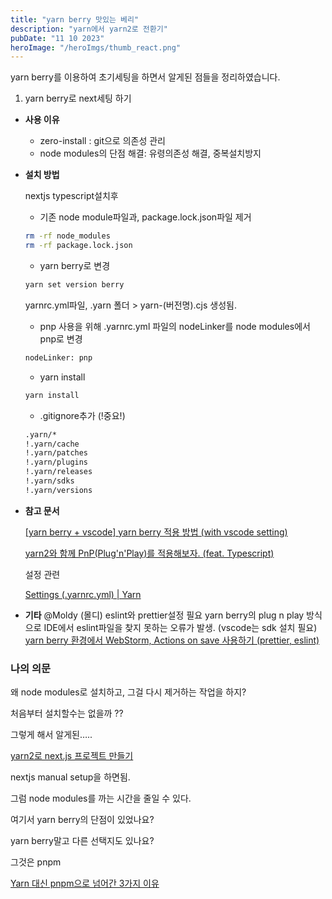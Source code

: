 ```yaml
---
title: "yarn berry 맛있는 베리"
description: "yarn에서 yarn2로 전환기"
pubDate: "11 10 2023"
heroImage: "/heroImgs/thumb_react.png"
---
```


yarn berry를 이용하여 초기세팅을 하면서 알게된 점들을 정리하였습니다.

1. yarn berry로 next세팅 하기

- **사용 이유**

  - zero-install : git으로 의존성 관리
  - node modules의 단점 해결: 유령의존성 해결, 중복설치방지

- **설치 방법**

  nextjs typescript설치후

  - 기존 node module파일과, package.lock.json파일 제거

  ```bash
  rm -rf node_modules
  rm -rf package.lock.json
  ```

  - yarn berry로 변경

  ```bash
  yarn set version berry
  ```

  yarnrc.yml파일, .yarn 폴더 > yarn-(버전명).cjs 생성됨.

  - pnp 사용을 위해 .yarnrc.yml 파일의 nodeLinker를 node modules에서 pnp로 변경

  ```bash
  nodeLinker: pnp
  ```

  - yarn install

  ```bash
  yarn install
  ```

  - .gitignore추가 (!중요!)

  ```bash
  .yarn/*
  !.yarn/cache
  !.yarn/patches
  !.yarn/plugins
  !.yarn/releases
  !.yarn/sdks
  !.yarn/versions
  ```

- **참고 문서**

  [[yarn berry + vscode] yarn berry 적용 방법 (with vscode setting)](https://kimyanglogging.tistory.com/8)

  [yarn2와 함께 PnP(Plug'n'Play)를 적용해보자. (feat. Typescript)](https://velog.io/@altmshfkgudtjr/yarn2와-함께-Plug-n-Play를-적용해보자)

  설정 관련

  [Settings (.yarnrc.yml) | Yarn](https://yarnpkg.com/configuration/yarnrc)

- **기타**
  @Moldy (몰디) eslint와 prettier설정 필요
  yarn berry의 plug n play 방식으로 IDE에서 eslint파일을 찾지 못하는 오류가 발생.
  (vscode는 sdk 설치 필요)
  [yarn berry 환경에서 WebStorm, Actions on save 사용하기 (prettier, eslint)](https://memostack.tistory.com/287)
  [](https://youtrack.jetbrains.com/issue/WEB-57519)

### 나의 의문

왜 node modules로 설치하고, 그걸 다시 제거하는 작업을 하지?

처음부터 설치할수는 없을까 ??

그렇게 해서 알게된…..

[yarn2로 next.js 프로젝트 만들기](https://velog.io/@juunini/yarn2로-next.js-프로젝트-만들기)

nextjs manual setup을 하면됨.

그럼 node modules를 까는 시간을 줄일 수 있다.

여기서 yarn berry의 단점이 있었나요?

yarn berry말고 다른 선택지도 있나요?

그것은 pnpm

[Yarn 대신 pnpm으로 넘어간 3가지 이유](https://engineering.ab180.co/stories/yarn-to-pnpm)
